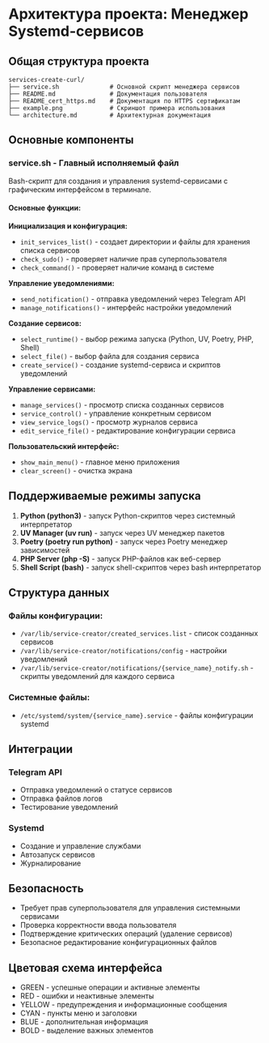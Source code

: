 # Архитектура проекта: Менеджер Systemd-сервисов

## Общая структура проекта

```
services-create-curl/
├── service.sh              # Основной скрипт менеджера сервисов
├── README.md               # Документация пользователя
├── README_cert_https.md    # Документация по HTTPS сертификатам
├── example.png             # Скриншот примера использования
└── architecture.md         # Архитектурная документация
```

## Основные компоненты

### service.sh - Главный исполняемый файл
Bash-скрипт для создания и управления systemd-сервисами с графическим интерфейсом в терминале.

#### Основные функции:

**Инициализация и конфигурация:**
- `init_services_list()` - создает директории и файлы для хранения списка сервисов
- `check_sudo()` - проверяет наличие прав суперпользователя
- `check_command()` - проверяет наличие команд в системе

**Управление уведомлениями:**
- `send_notification()` - отправка уведомлений через Telegram API
- `manage_notifications()` - интерфейс настройки уведомлений

**Создание сервисов:**
- `select_runtime()` - выбор режима запуска (Python, UV, Poetry, PHP, Shell)
- `select_file()` - выбор файла для создания сервиса
- `create_service()` - создание systemd-сервиса и скриптов уведомлений

**Управление сервисами:**
- `manage_services()` - просмотр списка созданных сервисов
- `service_control()` - управление конкретным сервисом
- `view_service_logs()` - просмотр журналов сервиса
- `edit_service_file()` - редактирование конфигурации сервиса

**Пользовательский интерфейс:**
- `show_main_menu()` - главное меню приложения
- `clear_screen()` - очистка экрана

## Поддерживаемые режимы запуска

1. **Python (python3)** - запуск Python-скриптов через системный интерпретатор
2. **UV Manager (uv run)** - запуск через UV менеджер пакетов
3. **Poetry (poetry run python)** - запуск через Poetry менеджер зависимостей
4. **PHP Server (php -S)** - запуск PHP-файлов как веб-сервер
5. **Shell Script (bash)** - запуск shell-скриптов через bash интерпретатор

## Структура данных

### Файлы конфигурации:
- `/var/lib/service-creator/created_services.list` - список созданных сервисов
- `/var/lib/service-creator/notifications/config` - настройки уведомлений
- `/var/lib/service-creator/notifications/{service_name}_notify.sh` - скрипты уведомлений для каждого сервиса

### Системные файлы:
- `/etc/systemd/system/{service_name}.service` - файлы конфигурации systemd

## Интеграции

### Telegram API
- Отправка уведомлений о статусе сервисов
- Отправка файлов логов
- Тестирование уведомлений

### Systemd
- Создание и управление службами
- Автозапуск сервисов
- Журналирование

## Безопасность

- Требует прав суперпользователя для управления системными сервисами
- Проверка корректности ввода пользователя
- Подтверждение критических операций (удаление сервисов)
- Безопасное редактирование конфигурационных файлов

## Цветовая схема интерфейса

- GREEN - успешные операции и активные элементы
- RED - ошибки и неактивные элементы  
- YELLOW - предупреждения и информационные сообщения
- CYAN - пункты меню и заголовки
- BLUE - дополнительная информация
- BOLD - выделение важных элементов 